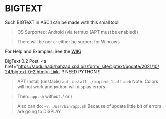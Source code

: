 # BIGTEXT
Such BIGTeXT in ASCII can be made with this small tool!

> OS Surported: Android (via termux (APT must be enabled))

> There will be nor or either be surport for Windows

For Help and Examples: See the <a href="https://github.com/Abdulhadi5692HDI/BIGTEXT/wiki">WIKi</a>

BigText 0.2 Post: <a href="https://abdulhadishahzad.xp3.biz/form/_site/bigtext/update/2021/10/24/bigtext-0-2.html>-Link-</a>
!! NEED PYTHON !!

> APT Install (unstable)
```apt install ./bigtext_1_all.deb```
Note: Colors will not work and python will display errors

>Then:
```app.sh```
without ./ or /

>Also can do:
```~/../usr/bin/app.sh```
>Because of update little bit of errors are going to DISPLAY
